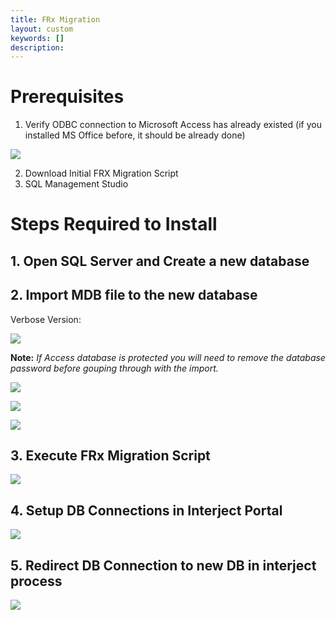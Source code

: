 ```yaml
---
title: FRx Migration
layout: custom
keywords: []
description: 
---
```


# Prerequisites

1. Verify ODBC connection to Microsoft Access has already existed (if you installed MS Office before, it should be already done)

![](/images/FRxReplacement/02.png)

2. Download Initial FRX Migration Script
3. SQL Management Studio 

# Steps Required to Install

## 1. Open SQL Server and Create a new database

## 2.  Import MDB file to the new database
Verbose Version:

![](/images/FRxReplacement/06.png)

__Note:__ _If Access database is protected you will need to remove the database password before gouping through with the import._

![](/images/FRxReplacement/07.png)

![](/images/FRxReplacement/03.png)

![](/images/FRxReplacement/05.png)

## 3. Execute  FRx Migration Script 

![](/images/FRxReplacement/08.png)

## 4. Setup DB Connections in Interject Portal 

![](/images/FRxReplacement/09.png)
  
## 5. Redirect DB Connection to new DB  in interject process

![](/images/FRxReplacement/10.png)


